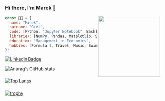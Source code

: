 ### Hi there, I'm Marek 👋

<img align='right' src='https://user-images.githubusercontent.com/5713670/87202985-820dcb80-c2b6-11ea-9f56-7ec461c497c3.gif' width='200' position='absolute'>

```javascript
const 👨‍💻 = {
  name: "Marek",
  surname: "Giel",
  code: [Python, "Jupyter Notebook", Bash],
  libraries: [NumPy, Pandas, Matplotlib, Seaborn, Cufflinks],
  education: "Management in Economics",
  hobbies: [Formula 1, Travel, Music, Swimming, Volleyball],
};
```
[![Linkedin Badge](https://img.shields.io/badge/-Marek%20Giel-blue?style=flat-square&logo=Linkedin&logoColor=white&link=https://www.linkedin.com/in/marek-giel-1a12b4207/)](https://www.linkedin.com/in/marek-giel-1a12b4207/)

![Anurag's GitHub stats](https://github-readme-stats.vercel.app/api?username=gielmarek&show_icons=true&theme=dark&hide=stars,contribs&include_all_commits=true)
###
[![Top Langs](https://github-readme-stats.vercel.app/api/top-langs/?username=gielmarek&theme=dark&hide=java&layout=compact)](https://github.com/anuraghazra/github-readme-stats)
###
[![trophy](https://github-profile-trophy.vercel.app/?username=gielmarek&rank=SECRET,SSS,SS,S,AAA,AA,A&theme=darkhub&no-bg=true)](https://github.com/ryo-ma/github-profile-trophy)
###


<!--
**gielmarek/gielmarek** is a ✨ _special_ ✨ repository because its `README.md` (this file) appears on your GitHub profile.

Here are some ideas to get you started:

- 🔭 I’m currently working on ...
- 🌱 I’m currently learning ...
- 👯 I’m looking to collaborate on ...
- 🤔 I’m looking for help with ...
- 💬 Ask me about ...
- 📫 How to reach me: ...
- 😄 Pronouns: ...
- ⚡ Fun fact: ...
-->
